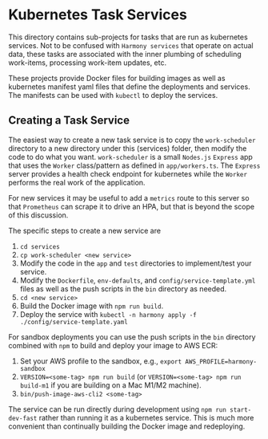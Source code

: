 # Kubernetes Task Services

This directory contains sub-projects for tasks that are run as kubernetes services. Not to be
confused with `Harmony services` that operate on actual data, these tasks are associated with
the inner plumbing of scheduling work-items, processing work-item updates, etc.

These projects provide Docker files for building images as well as kubernetes manifest yaml files
that define the deployments and services. The manifests can be used with `kubectl` to deploy
the services.

## Creating a Task Service

The easiest way to create a new task service is to copy the `work-scheduler` directory to a new
directory under this (services) folder, then modify the code to do what you want.
`work-scheduler` is a small `Nodes.js` `Express` app that uses the `Worker` class/pattern as
defined in `app/workers.ts`. The `Express` server provides a health check endpoint for kubernetes
while the `Worker` performs the real work of the application.

For new services it may be useful to add a `metrics` route to this server so that `Prometheus`
can scrape it to drive an HPA, but that is beyond the scope of this discussion.

The specific steps to create a new service are

1. `cd services`
2. `cp work-scheduler <new service>`
3. Modify the code in the `app` and `test` directories to implement/test your service.
4. Modify the `Dockerfile`, `env-defaults`, and `config/service-template.yml` files as well as
   the push scripts in the `bin` directory as needed.
5. `cd <new service>`
6. Build the Docker image with `npm run build`.
7. Deploy the service with `kubectl -n harmony apply -f ./config/service-template.yaml`

For sandbox deployments you can use the push scripts in the `bin` directory combined with `npm`
to build and deploy your image to AWS ECR:

1. Set your AWS profile to the sandbox, e.g., `export AWS_PROFILE=harmony-sandbox`
2. `VERSION=<some-tag> npm run build` (or `VERSION=<some-tag> npm run build-m1` if you are building
    on a Mac M1/M2 machine).
3. `bin/push-image-aws-cli2 <some-tag>`

The service can be run directly during development using `npm run start-dev-fast` rather than
running it as a kubernetes service. This is much more convenient than continually building the
Docker image and redeploying.